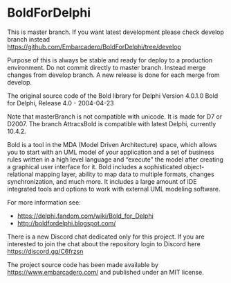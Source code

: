 # BoldForDelphi

This is master branch. If you want latest development please check develop branch instead
https://github.com/Embarcadero/BoldForDelphi/tree/develop

Purpose of this is always be stable and ready for deploy to a production environment.
Do not commit directly to master branch. Instead merge changes from develop branch.
A new release is done for each merge from develop.

The original source code of the Bold library for Delphi
Version 4.0.1.0 Bold for Delphi, Release 4.0 - 2004-04-23

Note that masterBranch is not compatible with unicode. It is made for D7 or D2007.
The branch AttracsBold is compatible with latest Delphi, currently 10.4.2.

Bold is a tool in the MDA (Model Driven Architecture) space, which allows you to start with an UML model of your application and a set of business rules written in a high level language and “execute” the model after creating a graphical user interface for it.
Bold includes a sophisticated object-relational mapping layer, ability to map data to multiple formats, changes synchronization, and much more. It includes a large amount of IDE integrated tools and options to work with external UML modeling software.

For more information see:
- https://delphi.fandom.com/wiki/Bold_for_Delphi
- http://boldfordelphi.blogspot.com/

There is a new Discord chat dedicated only for this project.
If you are interested to join the chat about the repository login to Discord here https://discord.gg/C6frzsn
  
The project source code has been made available by https://www.embarcadero.com/ and published under an MIT license.
